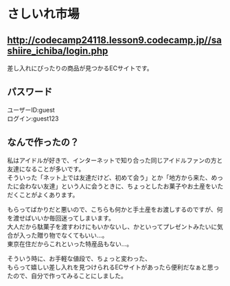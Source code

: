# さしいれ市場
## http://codecamp24118.lesson9.codecamp.jp//sashiire_ichiba/login.php

差し入れにぴったりの商品が見つかるECサイトです。

## パスワード
ユーザーID:guest  
ログイン:guest123  


## なんで作ったの？
私はアイドルが好きで、インターネットで知り合った同じアイドルファンの方と友達になることが多いです。  
そういった「ネット上では友達だけど、初めて会う」とか「地方から来た、めったに会わない友達」という人に会うときに、ちょっとしたお菓子やお土産をいただくことがよくあります。  
  
もらってばかりだと悪いので、こちらも何かと手土産をお渡しするのですが、何を渡せばいいか毎回迷ってしまいます。  
大人だから駄菓子を渡すわけにもいかないし、かといってプレゼントみたいに気合が入った贈り物でなくてもいい…。  
東京在住だからこれといった特産品もない…。  
  
そういう時に、お手軽な値段で、ちょっと変わった、  
もらって嬉しい差し入れを見つけられるECサイトがあったら便利だなぁと思ったので、自分で作ってみることにしました。
